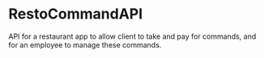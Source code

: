 # RestoCommandAPI
API for a restaurant app to allow client to take and pay for commands, and for an employee to manage these commands.
